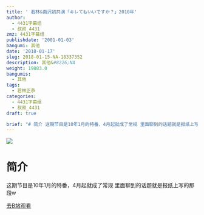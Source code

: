 ```yaml
---
title: ' 若林&南沢初共演「キレてもいいですか？」2010年'
author:
  - 4431字幕组
  - 叔叔_4431
zmz: 4431字幕组
publishdate: '2001-01-03'
bangumi: 其他
date: '2018-01-17'
slug: 2018-01-15-NA-18337352
description: 其他&#8226;NA
weight: 19883.0
bangumis:
  - 其他
tags:
  - 若林正恭
categories:
  - 4431字幕组
  - 叔叔_4431
draft: true

brief: "# 简介 这期节目是10年1月的特番，4月起就成了常规 里面聊到的话题就是报纸上写的那段w"
---
```

![](https://i.imgur.com/TyCEwNv.png)
# 简介  
这期节目是10年1月的特番，4月起就成了常规
里面聊到的话题就是报纸上写的那段w  

[去B站观看](https://www.bilibili.com/video/av18337352/)
 
